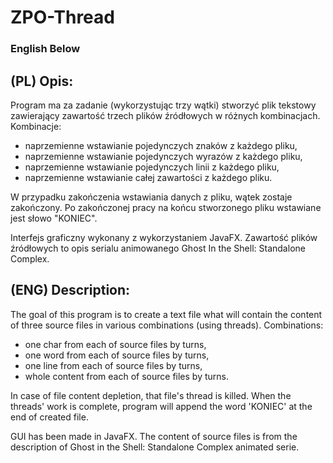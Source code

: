 # ZPO-Thread 

### English Below

## (PL) Opis:
Program ma za zadanie (wykorzystując trzy wątki) stworzyć plik tekstowy zawierający zawartość trzech plików źródłowych w różnych kombinacjach.
Kombinacje:
- naprzemienne wstawianie pojedynczych znaków z każdego pliku,
- naprzemienne wstawianie pojedynczych wyrazów z każdego pliku,
- naprzemienne wstawianie pojedynczych linii z każdego pliku,
- naprzemienne wstawianie całej zawartości z każdego pliku.

W przypadku zakończenia wstawiania danych z pliku, wątek zostaje zakończony.
Po zakończonej pracy na końcu stworzonego pliku wstawiane jest słowo "KONIEC". 

Interfejs graficzny wykonany z wykorzystaniem JavaFX.
Zawartość plików źródłowych to opis serialu animowanego Ghost In the Shell: Standalone Complex.

## (ENG) Description:
The goal of this program is to create a text file what will contain the content of three source files in various combinations (using threads).
Combinations: 
- one char from each of source files by turns,
- one word from each of source files by turns,
- one line from each of source files by turns,
- whole content from each of source files by turns.

In case of file content depletion, that file's thread is killed.
When the threads' work is complete, program will append the word 'KONIEC' at the end of created file.

GUI has been made in JavaFX.
The content of source files is from the description of Ghost in the Shell: Standalone Complex animated serie.
